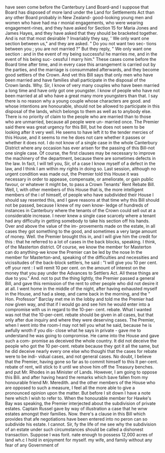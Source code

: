 have seen come before the Canterbury Land Board-and I suppose that Board has disposed of more land under the Land for Settlements Act than any other Board probably in New Zealand- good-looking young men and women who have had ma r monial engagements, who were wearing engagement-rines, and they have asked for Section 15 for Maria Jones and James Hayes, and they have asked that they should be bracketed together. And is not that most desirable ? Invariably they say, ' We only want one section between us," and they are asked. " Do you not want two sec- tions between you ; you are not married ?" But they reply, " We only want one section : and in the event of my being successful he marries me, and in the event of his being suc- cessful I marry him." These cases come before the Board time after time, and in every case this arrangement is carried out by the parties, and the marriage is consummated afterwards, and they become good settlers of the Crown. And vet this Bill says that only men who have been married and have families shall participate in the disposal of the Crown lands. Why. Sir, I know of very many couples who have been married a long time and have only got one youngster. I know of people who have not been married at all who have a great many more youngsters than that. I say there is no reason why a young couple whose characters are good. and whose intentions are honourable, should not be allowed to participate in this disposal of the lands, which belongs to them as well as to anybody else. There is no priority of claim to the people who are married than to those who are unmarried, because all people were un- married once. The Premier said there was great urgency for this Bill, but he does not seem to be looking after it very well. He seems to have left it to the tender mercies of this House, and it seems to me he does not care whether it passes or whether it does not. I do not know of a single case in the whole Canterbury District where any occasion has ever arisen for the passing of this Bill-not one single case. Of course, the first clauses may be necessary to improve the machinery of the department, because there are sometimes defects in the law. In fact, I will tell you, Sir, of a case I know myself of a defect in the law, and I think I am within my rights in doing so. Last session, although no urgent condition was made out, the Premier told this House it was necessary in order to appease, compensate, or ameliorate, or gain public favour, or whatever it might be, to pass a Crown Tenants' Rent Rebate Bill. Well, I, with other members of this House that is, the more intelligent members of the i of himself, of people who have subdivided their House I should say resented this, and I gave reasons at that time why this Bill should not be passed, because I knew of my own know- ledge of hundreds of instances in Canterbury where the tenants of the Crown could sell out at a considerable increase. I never knew a single case scarcely where a tenant had any difficulty in getting somebody to take his section off his hands. Over and above the value of the im- provements made on the estate, in all cases they got something to the good, and sometimes a very large amount of money. Well. the Premier brought this in, and I will give him the credit for this : that he referred to a lot of cases in the back blocks, speaking. I think, of the Masterton district. Of course, we know the member for Masterton can do anything-we know the Premier can be led by the nose In the member for Masterton-and, speaking of the difficulties and necessities and vicissitudes of the back-block settlers, he said : "I will give you 10 per cent. off your rent : I will remit 10 per cent. on the amount of interest on the money that you pay under the Advances to Settlers Act. All these things are due to you." And. not to put the thing lightly, the Premier passed a general Bill, and gave this remission of the rent to other people who did not desire it at all. I went home in the middle of the night, after having exhausted myself in the House, and had a sleep, and came back in the morning, and the " Hon. Professor" Barclay met me in the lobby and told me the Premier had now given way, and that if I would go and see him he would enter into a compromise with us in regard to the 10-per- cent. rebate. What I wanted was not that the 10-per-cent. rebate should be given in all cases, but that only after due inquiry and where they were deserving cases. The Premier, when I went into the room-I may not tell you what he said, because he is awfully wroth if you dis- close what he says in private - gave me to understand he was going to compromise. He came into the House and gave such a com- promise as deceived the whole country. It did not deceive the people who got the 10 per-cent. rebate because they got it all the same, but he did deceive nearly every one else who thoughi that the cases for rebate were to be indi- vidual cases, and not general cases. No doubt, I believe that the Premier, having gone so far as to commit himself to this It per-cent. rebate of rent, will stick to it until we shove him off the Treasury benches. and put Mr. Rhodes in as Minister of Lands. However, I am going to oppose this Bili. and after having heard the remarks which bave fallen from my honourable friend Mr. Meredith. and the other members of the House who are opposed to such a measure, I feel all the more able to give a pronounced opinion upon the matter. But before I sit down I have a note here which I wish to refer to. When the honourable member for Hawke's Bay was speaking, the Premier interjected about the subdivision of private estates. Captain Russel gave by way of illustration a case that he wnw estates amongst their families. Now. there's a clause in this Bill which provides that afe negotiations have been entered into no peron can so subdivide his estate. I cannot. Sir, fy the life of me see why the subdivision of an estate under such circumstances should be called a dishonest transaction. Suppose I was forit. nate enough to possess 12,000 acres of land wh.c I hold in enjoyment for myself. my wife, and family without any fear of any Government of 